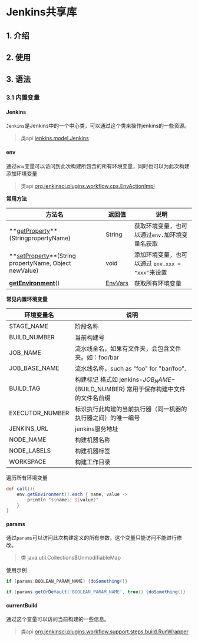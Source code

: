 # Jenkins共享库

## 1. 介绍

## 2. 使用

## 3. 语法

### 3.1 内置变量

#### Jenkins

`Jenkins`是Jenkins中的一个中心类，可以通过这个类来操作jenkins的一些资源。

> 类api [jenkins.model.Jenkins](https://javadoc.jenkins-ci.org/jenkins/model/Jenkins.html)

#### env

通过`env`变量可以访问到此次构建所包含的所有环境变量，同时也可以为此次构建添加环境变量

> 类api [org.jenkinsci.plugins.workflow.cps.EnvActionImpl](https://javadoc.jenkins.io/plugin/workflow-cps/org/jenkinsci/plugins/workflow/cps/EnvActionImpl.html)



**常用方法**

| 方法名                                                       | 返回值                                                       | 说明                                             |
| ------------------------------------------------------------ | ------------------------------------------------------------ | ------------------------------------------------ |
| **[getProperty](https://javadoc.jenkins.io/plugin/workflow-cps/org/jenkinsci/plugins/workflow/cps/EnvActionImpl.html#getProperty(java.lang.String))**(StringpropertyName) | String                                                       | 获取环境变量，也可以通过`env.`加环境变量名获取   |
| **[setProperty](https://javadoc.jenkins.io/plugin/workflow-cps/org/jenkinsci/plugins/workflow/cps/EnvActionImpl.html#setProperty(java.lang.String,java.lang.Object))**(String propertyName, Object newValue) | void                                                         | 添加环境变量，也可以通过 `env.xxx = "xxx"`来设置 |
| **[getEnvironment](https://javadoc.jenkins.io/plugin/workflow-cps/org/jenkinsci/plugins/workflow/cps/EnvActionImpl.html#getEnvironment())**() | [EnvVars](https://javadoc.jenkins.io/hudson/EnvVars.html?is-external=true) | 获取所有环境变量                                 |

**常见内置环境变量**

| 环境变量名      | 说明                                                         |
| --------------- | ------------------------------------------------------------ |
| STAGE_NAME      | 阶段名称                                                     |
| BUILD_NUMBER    | 当前构建号                                                   |
| JOB_NAME        | 流水线全名，如果有文件夹，会包含文件夹。如：foo/bar          |
| JOB_BASE_NAME   | 流水线名称，such as "foo" for "bar/foo".                     |
| BUILD_TAG       | 构建标记 格式如 jenkins-${JOB_NAME}-${BUILD_NUMBER} 常用于保存构建中文件的文件名前缀 |
| EXECUTOR_NUMBER | 标识执行此构建的当前执行器（同一机器的执行器之间）的唯一编号 |
| JENKINS_URL     | jenkins服务地址                                              |
| NODE_NAME       | 构建机器名称                                                 |
| NODE_LABELS     | 构建机器标签                                                 |
| WORKSPACE       | 构建工作目录                                                 |



遍历所有环境变量

```groovy
def call(){
    env.getEnvironment().each { name, value ->
        println "${name}: ${value}"
    }
}
```



#### params

通过`params`可以访问此次构建定义的所有参数，这个变量只能访问不能进行修改。

> 类 java.util.Collections$UnmodifiableMap

使用示例

```groovy
if (params.BOOLEAN_PARAM_NAME) {doSomething()}

if (params.getOrDefault('BOOLEAN_PARAM_NAME', true)) {doSomething()}
```



#### currentBuild

通过这个变量可以访问当前构建的一些信息。

> 类api [org.jenkinsci.plugins.workflow.support.steps.build.RunWrapper](https://javadoc.jenkins.io/plugin/workflow-support/org/jenkinsci/plugins/workflow/support/steps/build/RunWrapper.html)

